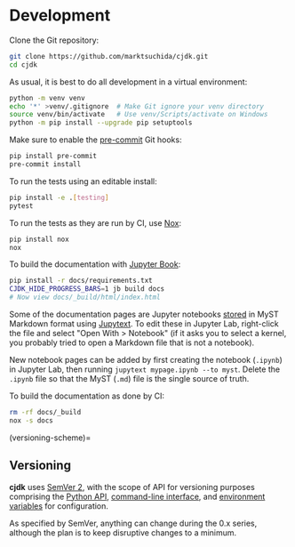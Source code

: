 <!--
This file is part of cjdk.
Copyright 2022 Board of Regents of the University of Wisconsin System
SPDX-License-Identifier: MIT
--->

# Development

Clone the Git repository:

```sh
git clone https://github.com/marktsuchida/cjdk.git
cd cjdk
```

As usual, it is best to do all development in a virtual environment:

```sh
python -m venv venv
echo '*' >venv/.gitignore  # Make Git ignore your venv directory
source venv/bin/activate   # Use venv/Scripts/activate on Windows
python -m pip install --upgrade pip setuptools
```

Make sure to enable the [pre-commit](https://pre-commit.com/) Git hooks:

```sh
pip install pre-commit
pre-commit install
```

To run the tests using an editable install:

```sh
pip install -e .[testing]
pytest
```

To run the tests as they are run by CI, use [Nox](https://nox.thea.codes/):

```sh
pip install nox
nox
```

To build the documentation with [Jupyter Book](https://jupyterbook.org/):

```sh
pip install -r docs/requirements.txt
CJDK_HIDE_PROGRESS_BARS=1 jb build docs
# Now view docs/_build/html/index.html
```

Some of the documentation pages are Jupyter notebooks
[stored](https://jupyterbook.org/en/stable/file-types/myst-notebooks.html) in
MyST Markdown format using [Jupytext](https://jupytext.readthedocs.io/). To
edit these in Jupyter Lab, right-click the file and select "Open With >
Notebook" (if it asks you to select a kernel, you probably tried to open a
Markdown file that is not a notebook).

New notebook pages can be added by first creating the notebook (`.ipynb`) in
Jupyter Lab, then running `jupytext mypage.ipynb --to myst`. Delete the
`.ipynb` file so that the MyST (`.md`) file is the single source of truth.

To build the documentation as done by CI:

```sh
rm -rf docs/_build
nox -s docs
```

(versioning-scheme)=

## Versioning

**cjdk** uses [SemVer 2](https://semver.org/#semantic-versioning-200), with the
scope of API for versioning purposes comprising the [Python API](./api.md),
[command-line interface](./cli.md), and [environment variables](./environ.md)
for configuration.

As specified by SemVer, anything can change during the 0.x series, although the
plan is to keep disruptive changes to a minimum.

